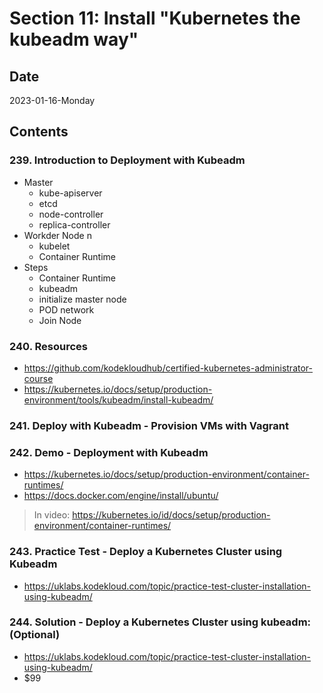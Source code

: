 # Section 11: Install "Kubernetes the kubeadm way"

## Date

2023-01-16-Monday

## Contents

### 239. Introduction to Deployment with Kubeadm

- Master
  - kube-apiserver
  - etcd
  - node-controller
  - replica-controller
- Workder Node n
  - kubelet
  - Container Runtime
- Steps
  - Container Runtime
  - kubeadm
  - initialize master node
  - POD network
  - Join Node

### 240. Resources

- https://github.com/kodekloudhub/certified-kubernetes-administrator-course
- https://kubernetes.io/docs/setup/production-environment/tools/kubeadm/install-kubeadm/

### 241. Deploy with Kubeadm - Provision VMs with Vagrant

### 242. Demo - Deployment with Kubeadm

- https://kubernetes.io/docs/setup/production-environment/container-runtimes/
- https://docs.docker.com/engine/install/ubuntu/
> In video: https://kubernetes.io/id/docs/setup/production-environment/container-runtimes/

### 243. Practice Test - Deploy a Kubernetes Cluster using Kubeadm

- https://uklabs.kodekloud.com/topic/practice-test-cluster-installation-using-kubeadm/

### 244. Solution - Deploy a Kubernetes Cluster using kubeadm: (Optional)

- https://uklabs.kodekloud.com/topic/practice-test-cluster-installation-using-kubeadm/
- $99
